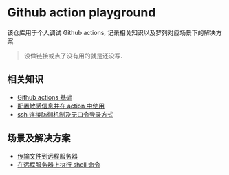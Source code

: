 # Github action playground

该仓库用于个人调试 Github actions, 记录相关知识以及罗列对应场景下的解决方案.

> 没做链接或点了没有用的就是还没写.

## 相关知识
- [Github actions 基础](./docs/quickstart-for-actions.md)
- [配置敏感信息并在 action 中使用](./docs/sensitive-infomation-in-repo.md)
- [ssh 连接防御机制及无口令登录方式](./docs/ssh-connection.md)

## 场景及解决方案
- [传输文件到远程服务器](./docs/transfer-files.md)
- [在远程服务器上执行 shell 命令](./docs/remote-shell-command.md)
